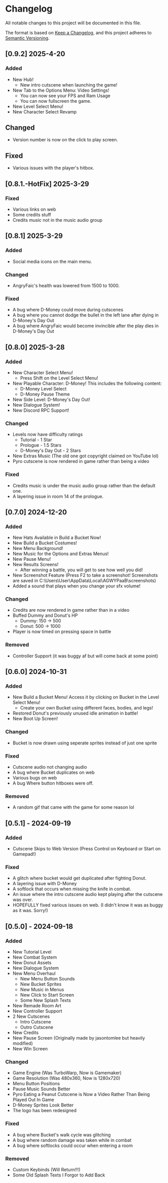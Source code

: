 # Changelog

All notable changes to this project will be documented in this file.

The format is based on [Keep a Changelog](https://keepachangelog.com/en/1.1.0/),
and this project adheres to [Semantic Versioning](https://semver.org/spec/v2.0.0.html).

## [0.9.2] 2025-4-20
### Added
- New Hub!
    - New intro cutscene when launching the game!
- New Tab to the Options Menu: Video Settings!
    - You can now see your FPS and Ram Usage
    - You can now fullscreen the game.
- New Level Select Menu!
- New Character Select Revamp
## Changed
- Version number is now on the click to play screen.
## Fixed
- Various issues with the player's hitbox.

## [0.8.1.-HotFix] 2025-3-29
### Fixed
- Various links on web
- Some credits stuff
- Credits music not in the music audio group
## [0.8.1] 2025-3-29
### Added
- Social media icons on the main menu.
### Changed
- AngryFaic's health was lowered from 1500 to 1000.
### Fixed
- A bug where D-Money could move during cutscenes
- A bug where you cannot dodge the bullet in the left lane after dying in D-Money's Day Out
- A bug where AngryFaic would become invincible after the play dies in D-Money's Day Out

## [0.8.0] 2025-3-28
### Added
- New Character Select Menu!
    - Press Shift on the Level Select Menu!
- New Playable Character: D-Money! This includes the following content:
    - D-Money Level Select
    - D-Money Pause Theme
- New Side Level: D-Money's Day Out!
- New Dialogue System!
- New Discord RPC Support!
### Changed
- Levels now have difficulty ratings
    - Tutorial - 1 Star
    - Prologue - 1.5 Stars
    - D-Money's Day Out - 2 Stars
- New Extras Music (The old one got copyright claimed on YouTube lol)
- Pyro cutscene is now rendered in game rather than being a video
### Fixed
- Credits music is under the music audio group rather than the default one.
- A layering issue in room 14 of the prologue.

## [0.7.0] 2024-12-20
### Added
- New Hats Available in Build a Bucket Now!
- New Build a Bucket Costumes!
- New Menu Background!
- New Music for the Options and Extras Menus!
- New Pause Menu!
- New Results Screens!
    - After winning a battle, you will get to see how well you did!
- New Screenshot Feature (Press F2 to take a screenshot! Screenshots are saved in C:\Users\User\AppData\Local\AGWYPaaB\screenshots)
- Added a sound that plays when you change your sfx volume!
### Changed
- Credits are now rendered in game rather than in a video
- Buffed Dummy and Donut's HP
    - Dummy: 150 -> 500
    - Donut: 500 -> 1000
- Player is now timed on pressing space in battle
### Removed
- Controller Support (it was buggy af but will come back at some point)

## [0.6.0] 2024-10-31
### Added
- New Build a Bucket Menu! Access it by clicking on Bucket in the Level Select Menu!
    - Create your own Bucket using different faces, bodies, and legs!
- Restored Donut's previously unused idle animation in battle!
- New Boot Up Screen!
### Changed
- Bucket is now drawn using seperate sprites instead of just one sprite
### Fixed
- Cutscene audio not changing audio
- A bug where Bucket duplicates on web
- Various bugs on web
- A bug Where button hitboxes were off.
### Removed
- A random gif that came with the game for some reason lol

## [0.5.1] - 2024-09-19
### Added
- Cutscene Skips to Web Version (Press Control on Keyboard or Start on Gamepad!)
### Fixed
- A glitch where bucket would get duplicated after fighting Donut.
- A layering issue with D-Money
- A softlock that occurs when missing the knife in combat.
- An issue where the intro cutscene audio kept playing after the cutscene was over.
- HOPEFULLY fixed various issues on web. (I didn't know it was as buggy as it was. Sorry!)

## [0.5.0] - 2024-09-18
### Added
- New Tutorial Level
- New Combat System
- New Donut Assets
- New Dialogue System
- New Menu Overhaul
    - New Menu Button Sounds
    - New Bucket Sprites
    - New Music in Menus
    - New Click to Start Screen
    - Some New Splash Texts
- New Remade Room Art
- New Controller Support
- 2 New Cutscenes
    - Intro Cutscene
    - Outro Cutscene
- New Credits
- New Pause Screen (Originally made by jasontomlee but heavily modified)
- New Win Screen
### Changed
- Game Engine (Was TurboWarp, Now is Gamemaker)
- Game Resolution (Was 480x360, Now is 1280x720)
- Menu Button Positions
- Pause Music Sounds Better
- Pyro Eating a Peanut Cutscene is Now a Video Rather Than Being Played Out In Game
- D-Money Sprites Look Better
- The logo has been redesigned
### Fixed
- A bug where Bucket's walk cycle was glitching
- A bug where random damage was taken while in combat
- A bug where softlocks could occur when entering a room
### Removed
- Custom Keybinds (Will Return!!!)
- Some Old Splash Texts I Forgor to Add Back